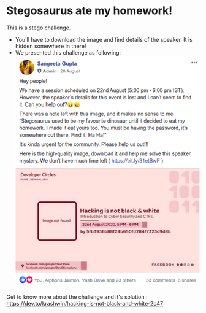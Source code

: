 # Stegosaurus ate my homework!

This is a stego challenge.

* You'll have to download the image and find details of the speaker. It is hidden somewhere in there!
* We presented this challenge as following:
  ![FB POST](https://github.com/devcpune/ctf-challenges/blob/main/Stegosaurus_ate_my_homework!/btf83lqyqfuv6lrydoh2.png)


Get to know more about the challenge and it's solution : https://dev.to/krashwin/hacking-is-not-black-and-white-2c47